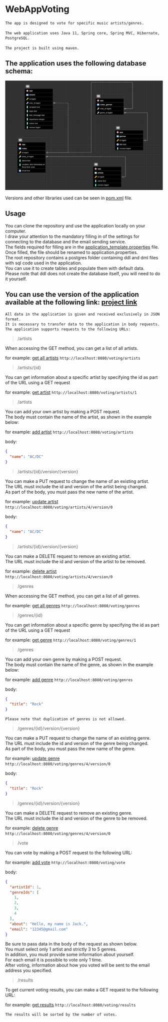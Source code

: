 WebAppVoting
============

    The app is designed to vote for specific music artists/genres.

    The web application uses Java 11, Spring core, Spring MVC, Hibernate, PostgreSQL.

    The project is built using maven.
    
The application uses the following database schema:
--------------------------------------------------
    
![](src/main/resources/views/Screenshot_1.png)

Versions and other libraries used can be seen in
<a href="https://github.com/MaxStribuk/WebAppVoting/blob/master/pom.xml">pom.xml</a> file.

Usage
-----

You can clone the repository and use the application locally on your computer.<br>
I draw your attention to the mandatory filling in of the settings for connecting
to the database and the email sending service.<br>
The fields required for filling are in the
<a href="https://github.com/MaxStribuk/WebAppVoting/blob/master/src/main/resources/application_template.properties">
application_template.properties</a> file.<br>
Once filled, the file should be renamed to application.properties.<br>
The root repository contains a postgres folder containing ddl and dml files with sql code used in the application.<br>
You can use it to create tables and populate them with default data.<br>
Please note that ddl does not create the database itself, you will need to do it yourself.

You can use the version of the application available at the following link: [project link](http://localhost:8080/voting "in progress")
---------------------------------------------------------------------------

    All data in the application is given and received exclusively in JSON format.
    It is necessary to transfer data to the application in body requests.
    The application supports requests to the following URLs:

> /artists

When accessing the GET method, you can get a list of all artists.

for example: <a href="http://178.62.215.246:8080/voting/artists">get all artists</a>
`http://localhost:8080/voting/artists`

> /artists/{id}

You can get information about a specific artist by specifying the id as part of the URL using a GET request

for example: <a href="http://178.62.215.246:8080/voting/artists/1">get artist</a>
`http://localhost:8080/voting/artists/1`

> /artists

You can add your own artist by making a POST request.<br>
The body must contain the name of the artist, as shown in the example below:

for example: <a href="http://178.62.215.246:8080/voting/artists">add artist</a>
`http://localhost:8080/voting/artists`

body:
```json
{
  "name": "AC/DC"
}
```

> /artists/{id}/version/{version}

You can make a PUT request to change the name of an existing artist.<br>
The URL must include the id and version of the artist being changed.<br>
As part of the body, you must pass the new name of the artist.

for example: <a href="http://178.62.215.246:8080/voting/artists/4/version/0">update artist</a>
`http://localhost:8080/voting/artists/4/version/0`

body:
```json
{
  "name": "AC/DC"
}
```

> /artists/{id}/version/{version}

You can make a DELETE request to remove an existing artist.<br>
The URL must include the id and version of the artist to be removed.

for example: <a href="http://178.62.215.246:8080/voting/artists/4/version/0">delete artist</a>
`http://localhost:8080/voting/artists/4/version/0`

> /genres

When accessing the GET method, you can get a list of all genres.

for example: <a href="http://178.62.215.246:8080/voting/genres">get all genres</a>
`http://localhost:8080/voting/genres
`
> /genres/{id}

You can get information about a specific genre by specifying the id as part of the URL using a GET request

for example: <a href="http://178.62.215.246:8080/voting/genres/1">get genre</a>
`http://localhost:8080/voting/genres/1`

> /genres

You can add your own genre by making a POST request.<br>
The body must contain the name of the genre, as shown in the example below:

for example: <a href="http://178.62.215.246:8080/voting/genres">add genre</a>
`http://localhost:8080/voting/genres`

body:
```json
{
  "title": "Rock"
}
```

    Please note that duplication of genres is not allowed.

> /genres/{id}/version/{version}

You can make a PUT request to change the name of an existing genre.<br>
The URL must include the id and version of the genre being changed.<br>
As part of the body, you must pass the new name of the genre.

for example: <a href="http://178.62.215.246:8080/voting/genres/4/version/0">update genre</a>
`http://localhost:8080/voting/genres/4/version/0`

body:

```json
{
  "title": "Rock"
}
```

> /genres/{id}/version/{version}

You can make a DELETE request to remove an existing genre.<br>
The URL must include the id and version of the genre to be removed.

for example: <a href="http://178.62.215.246:8080/voting/genres/4/version/0">delete genre</a>
`http://localhost:8080/voting/genres/4/version/0`

> /vote

You can vote by making a POST request to the following URL:

for example: <a href="http://178.62.215.246:8080/voting/vote">add vote</a>
`http://localhost:8080/voting/vote`

body:

```json
{
  "artistId": 1,
  "genreIds": [
    1,
    2,
    3,
    4
  ],
  "about": "Hello, my name is Jack.",
  "email": "12345@gmail.com"
}
```

Be sure to pass data in the body of the request as shown below.<br>
You must select only 1 artist and strictly 3 to 5 genres.<br>
In addition, you must provide some information about yourself.<br>
For each email it is possible to vote only 1 time.<br>
After voting, information about how you voted will be sent to the email address you specified.

> /results

To get current voting results, you can make a GET request to the following URL:

for example: <a href="http://178.62.215.246:8080/voting/results">get results</a>
`http://localhost:8080/voting/results`

    The results will be sorted by the number of votes.